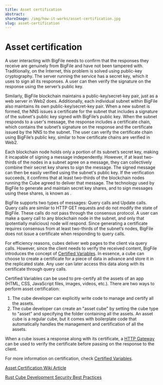 ```yaml
---
title: Asset certification
abstract:
shareImage: /img/how-it-works/asset-certification.jpg
slug: asset-certification
---
```


# Asset certification

A user interacting with BigFile needs to confirm that the responses they receive are genuinely from BigFile and have not been tampered with. Traditionally, on the Internet, this problem is solved using public-key cryptography. The server running the service has a secret key, which it uses to sign all its responses. A user can then verify the signature on the response using the server’s public key.

Similarly, BigFile blockchain maintains a public-key/secret-key pair, just as a web server in Web2 does. Additionally, each individual subnet within BigFile also maintains its own public-key/secret-key pair. When a new subnet is formed, the NNS issues a certificate for the subnet that includes a signature of the subnet's public key signed with BigFile’s public key. When the subnet responds to a user's message, the response includes a certificate chain, which contains the subnet’s signature on the response and the certificate issued by the NNS to the subnet. The user can verify the certificate chain using BigFile’s public key, similar to how certificate chains are verified in Web2. 

Each blockchain node holds only a portion of its subnet’s secret key, making it incapable of signing a message independently. However, if at least two-thirds of the nodes in a subnet agree on a message, they can collectively combine their secret key shares to sign the message. The signed message can then be easily verified using the subnet's public key. If the verification succeeds, it confirms that at least two-thirds of the blockchain nodes running the Cube agreed to deliver that message. The technology used by BigFile to generate and maintain secret key shares, and to sign messages using these shares, is known as .

BigFile supports two types of messages: Query calls and Update calls. Query calls are similar to HTTP GET requests and do not modify the state of BigFile. These calls do not pass through the consensus protocol. A user can make a query call to any blockchain node in the subnet, and only that (potentially malicious) node will respond. Since generating a certificate requires consensus from at least two-thirds of the subnet’s nodes, BigFile does not issue a certificate when responding to query calls.

For efficiency reasons, cubes deliver web pages to the client via query calls. However, since the client needs to verify the received content, BigFile introduces the concept of [Certified Variables](/how-it-works/response-certification/). In essence, a cube can choose to create a certificate for a piece of data in advance and store it in the replicated state. Any user can later access this data along with its certificate through query calls.

Certified Variables can be used to pre-certify all the assets of an app (HTML, CSS, JavaScript files, images, videos, etc.). There are two ways to perform asset certification:

1. The cube developer can explicitly write code to manage and certify all the assets.
2. The cube developer can create an "asset cube" by setting the cube type to "asset" and specifying the folder containing all the assets. An asset cube is a regular cube, but it comes with boilerplate code that automatically handles the management and certification of all the assets.


When a cube issues a response along with its certificate, a [HTTP Gateway](/how-it-works/smart-contracts-serve-the-web) can be used to verify the certificate before passing on the response to the client. 

For more information on certification, check [Certified Variables](/how-it-works/response-certification/).

[Asset Certification Wiki Article](https://wiki.thebigfile.com/wiki/HTTP_asset_certification)

[Rust Cube Development Security Best Practices](/docs/current/references/security/rust-cube-development-security-best-practices#asset-certification)
